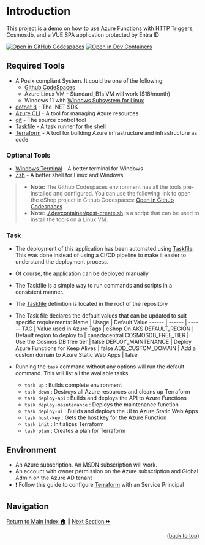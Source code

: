 # Introduction 
This project is a demo on how to use Azure Functions with HTTP Triggers, Cosmosdb, and a VUE SPA application protected by Entra ID

[![Open in GitHub Codespaces](https://img.shields.io/static/v1?style=for-the-badge&label=GitHub+Codespaces&message=Open&color=brightgreen&logo=github)](https://codespaces.new/briandenicola/password-vault?quickstart=1)
[![Open in Dev Containers](https://img.shields.io/static/v1?style=for-the-badge&label=Dev%20Containers&message=Open&color=blue&logo=visualstudiocode)](https://vscode.dev/redirect?url=vscode://ms-vscode-remote.remote-containers/cloneInVolume?url=https://github.com/briandenicola/password-vault)  

## Required Tools
* A Posix compliant System. It could be one of the following:
    * [Github CodeSpaces](https://github.com/features/codespaces)
    * Azure Linux VM - Standard_B1s VM will work ($18/month)
    * Windows 11 with [Windows Subsystem for Linux](https://docs.microsoft.com/en-us/windows/wsl/install)
* [dotnet 8](https://dotnet.microsoft.com/download) - The .NET SDK
* [Azure CLI](https://docs.microsoft.com/en-us/cli/azure/install-azure-cli) - A tool for managing Azure resources
* [git](https://git-scm.com/) - The source control tool
* [Taskfile](https://taskfile.dev/#/) - A task runner for the shell
* [Terraform](https://www.terraform.io/) - A tool for building Azure infrastructure and infrastructure as code

### Optional Tools
* [Windows Terminal](https://aka.ms/terminal) - A better terminal for Windows
* [Zsh](https://ohmyz.sh/) - A better shell for Linux and Windows
    
> * **Note:** The Github Codespaces environment has all the tools pre-installed and configured.  You can use the following link to open the eShop project in Github Codespaces: [Open in Github Codespaces](https://codespaces.new/briandenicola/password-vault?quickstart=1)
> * **Note:** [./.devcontainer/post-create.sh](./.devcontainer/post-create.sh) is a script that can be used to install the tools on a Linux VM. 

### Task
* The deployment of this application has been automated using [Taskfile](https://taskfile.dev/#/).  This was done instead of using a CI/CD pipeline to make it easier to understand the deployment process.  
* Of course, the application can be deployed manually
* The Taskfile is a simple way to run commands and scripts in a consistent manner.  
* The [Taskfile](../Taskfile.yaml) definition is located in the root of the repository
* The Task file declares the default values that can be updated to suit specific requirements: 
    Name | Usage | Default Value
    ------ | ------ | ------
    TAG | Value used in Azure Tags | eShop On AKS
    DEFAULT_REGION | Default region to deploy to | canadacentral
    COSMOSDB_FREE_TIER | Use the Cosmos DB free tier | false
    DEPLOY_MAINTENANCE | Deploy Azure  Functions for Keep Alives | false 
    ADD_CUSTOM_DOMAIN | Add a custom domain to Azure Static Web Apps |  false 

* Running the `task` command without any options will run the default command. This will list all the available tasks.
    * `task up`                  : Builds complete environment
    * `task down`                : Destroys all Azure resources and cleans up Terraform
    * `task deploy-api`          : Builds and deploys the API to Azure Functions
    * `task deploy-maintenance`  : Deploys the maintenance function
    * `task deploy-ui`           : Builds and deploys the UI to Azure Static Web Apps
    * `task host-key`            : Gets the host key for the Azure Function
    * `task init`                : Initializes Terraform
    * `task plan`                : Creates a plan for Terraform

## Environment
* An Azure subscription. An MSDN subscription will work.
* An account with owner permission on the Azure subscription and Global Admin on the Azure AD tenant
* :exclamation: Follow this guide to configure [Terraform](https://learn.microsoft.com/en-us/azure/developer/terraform/get-started-cloud-shell-powershell?tabs=bash) with an Service Principal

## Navigation
[Return to Main Index 🏠](../README.md) ‖
[Next Section ⏩](./docs/entra.md)
<p align="right">(<a href="#prerequisites">back to top</a>)</p>
